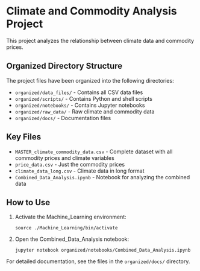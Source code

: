 # Climate and Commodity Analysis Project

This project analyzes the relationship between climate data and commodity prices.

## Organized Directory Structure

The project files have been organized into the following directories:

- `organized/data_files/` - Contains all CSV data files
- `organized/scripts/` - Contains Python and shell scripts
- `organized/notebooks/` - Contains Jupyter notebooks
- `organized/raw_data/` - Raw climate and commodity data
- `organized/docs/` - Documentation files

## Key Files

- `MASTER_climate_commodity_data.csv` - Complete dataset with all commodity prices and climate variables
- `price_data.csv` - Just the commodity prices
- `climate_data_long.csv` - Climate data in long format
- `Combined_Data_Analysis.ipynb` - Notebook for analyzing the combined data

## How to Use

1. Activate the Machine_Learning environment:
   ```
   source ./Machine_Learning/bin/activate
   ```

2. Open the Combined_Data_Analysis notebook:
   ```
   jupyter notebook organized/notebooks/Combined_Data_Analysis.ipynb
   ```

For detailed documentation, see the files in the `organized/docs/` directory.
